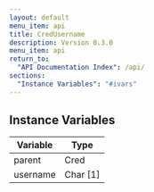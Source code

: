 ```yaml
---
layout: default
menu_item: api
title: CredUsername
description: Version 0.3.0
menu_item: api
return_to:
  "API Documentation Index": /api/
sections:
  "Instance Variables": "#ivars"
---
```


## <a name="ivars"></a>Instance Variables

| Variable | Type |
| --- | --- |
| <a name="parent"></a>parent | Cred |
| <a name="username"></a>username | Char [1] |

